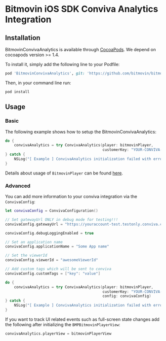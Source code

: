 # Bitmovin iOS SDK Conviva Analytics Integration

## Installation

BitmovinConvivaAnalytics is available through [CocoaPods](https://cocoapods.org). We depend on cocoapods version >= 1.4.

To install it, simply add the following line to your Podfile:

```ruby
pod 'BitmovinConvivaAnalytics', git: 'https://github.com/bitmovin/bitmovin-player-ios-analytics-conviva.git', tag: '0.1.0'
```

Then, in your command line run:

```
pod install
```

## Usage

### Basic
The following example shows how to setup the BitmovinConvivaAnalytics:

```swift
do {
    convivaAnalytics = try ConvivaAnalytics(player: bitmovinPlayer,
                                            customerKey: "YOUR-CONVIVA-CUSTOMER-KEY")
} catch {
    NSLog("[ Example ] ConvivaAnalytics initialization failed with error: \(error)")
}
```

Details about usage of `BitmovinPlayer` can be found [here](https://github.com/bitmovin/bitmovin-player-ios-sdk-cocoapod).

### Advanced

You can add more information to your conviva integration via the `ConvivaConfig`:

```swift
let convivaConfig = ConvivaConfiguration()

// Set gatewayUrl ONLY in debug mode for testing!!!
convivaConfig.gatewayUrl = "https://youraccount-test.testonly.conviva.com"

convivaConfig.debugLoggingEnabled = true

// Set an application name
convivaConfig.applicationName = "Some App name"

// Set the viewerId
convivaConfig.viewerId = "awesomeViewerId"

// Add custom tags which will be sent to conviva
convivaConfig.customTags = ["key": "value"]

do {
    convivaAnalytics = try ConvivaAnalytics(player: bitmovinPlayer,
                                            customerKey: "YOUR-CONVIVA-CUSTOMER-KEY",
                                            config: convivaConfig)
} catch {
    NSLog("[ Example ] ConvivaAnalytics initialization failed with error: \(error)")
}
```


If you want to track UI related events such as full-screen state changes add the following after initializing the `BMPBitmovinPlayerView`:

```swift
convivaAnalytics.playerView = bitmovinPlayerView
```
